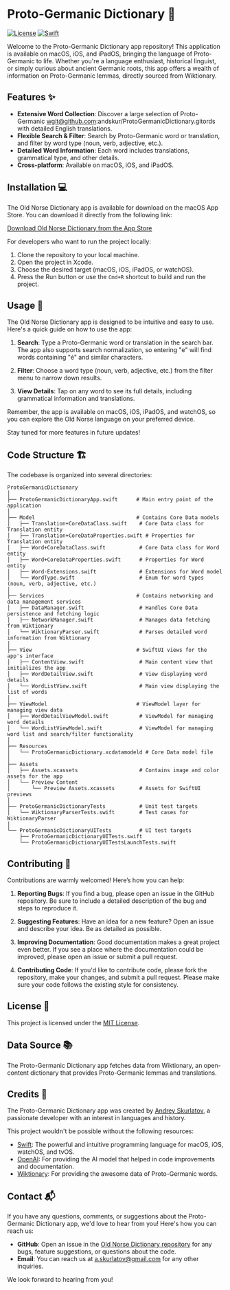 # Proto-Germanic Dictionary 📜

[![License](https://img.shields.io/badge/License-MIT-blue.svg)](https://opensource.org/licenses/MIT)
[![Swift](https://img.shields.io/badge/Swift-5.8-orange.svg)](https://swift.org/)

Welcome to the Proto-Germanic Dictionary app repository! This application is available on macOS, iOS, and iPadOS, bringing the language of Proto-Germanic to life. Whether you're a language enthusiast, historical linguist, or simply curious about ancient Germanic roots, this app offers a wealth of information on Proto-Germanic lemmas, directly sourced from Wiktionary.

## Features ✨

- **Extensive Word Collection**: Discover a large selection of Proto-Germanic wgit@github.com:andskur/ProtoGermanicDictionary.gitords with detailed English translations.
- **Flexible Search & Filter**: Search by Proto-Germanic word or translation, and filter by word type (noun, verb, adjective, etc.).
- **Detailed Word Information**: Each word includes translations, grammatical type, and other details.
- **Cross-platform**: Available on macOS, iOS, and iPadOS.

## Installation 💻

The Old Norse Dictionary app is available for download on the macOS App Store. You can download it directly from the following link:

[Download Old Norse Dictionary from the App Store]()

For developers who want to run the project locally:

1. Clone the repository to your local machine.
2. Open the project in Xcode.
3. Choose the desired target (macOS, iOS, iPadOS, or watchOS).
4. Press the Run button or use the `Cmd+R` shortcut to build and run the project.

## Usage 📖

The Old Norse Dictionary app is designed to be intuitive and easy to use. Here's a quick guide on how to use the app:

1. **Search**: Type a Proto-Germanic word or translation in the search bar. The app also supports search normalization, so entering "e" will find words containing "é" and similar characters.

2. **Filter**: Choose a word type (noun, verb, adjective, etc.) from the filter menu to narrow down results.

3. **View Details**: Tap on any word to see its full details, including grammatical information and translations.

Remember, the app is available on macOS, iOS, iPadOS, and watchOS, so you can explore the Old Norse language on your preferred device.

Stay tuned for more features in future updates!


## Code Structure 🏗️

The codebase is organized into several directories:

```
ProtoGermanicDictionary
│
├── ProtoGermanicDictionaryApp.swift      # Main entry point of the application
│
├── Model                                 # Contains Core Data models
│   ├── Translation+CoreDataClass.swift    # Core Data class for Translation entity
│   ├── Translation+CoreDataProperties.swift # Properties for Translation entity
│   ├── Word+CoreDataClass.swift           # Core Data class for Word entity
│   ├── Word+CoreDataProperties.swift      # Properties for Word entity
│   ├── Word-Extensions.swift              # Extensions for Word model
│   └── WordType.swift                     # Enum for word types (noun, verb, adjective, etc.)
│
├── Services                              # Contains networking and data management services
│   ├── DataManager.swift                  # Handles Core Data persistence and fetching logic
│   ├── NetworkManager.swift               # Manages data fetching from Wiktionary
│   └── WiktionaryParser.swift             # Parses detailed word information from Wiktionary
│
├── View                                  # SwiftUI views for the app's interface
│   ├── ContentView.swift                  # Main content view that initializes the app
│   ├── WordDetailView.swift               # View displaying word details
│   └── WordListView.swift                 # Main view displaying the list of words
│
├── ViewModel                             # ViewModel layer for managing view data
│   ├── WordDetailViewModel.swift          # ViewModel for managing word details
│   └── WordListViewModel.swift            # ViewModel for managing word list and search/filter functionality
│
├── Resources
│   └── ProtoGermanicDictionary.xcdatamodeld # Core Data model file
│
├── Assets
│   ├── Assets.xcassets                    # Contains image and color assets for the app
│   └── Preview Content
│       └── Preview Assets.xcassets        # Assets for SwiftUI previews
│
├── ProtoGermanicDictionaryTests           # Unit test targets
│   └── WiktionaryParserTests.swift        # Test cases for WiktionaryParser
│
└── ProtoGermanicDictionaryUITests         # UI test targets
    ├── ProtoGermanicDictionaryUITests.swift
    └── ProtoGermanicDictionaryUITestsLaunchTests.swift

```

## Contributing 🤝

Contributions are warmly welcomed! Here’s how you can help:

1. **Reporting Bugs**: If you find a bug, please open an issue in the GitHub repository. Be sure to include a detailed description of the bug and steps to reproduce it.

2. **Suggesting Features**: Have an idea for a new feature? Open an issue and describe your idea. Be as detailed as possible.

3. **Improving Documentation**: Good documentation makes a great project even better. If you see a place where the documentation could be improved, please open an issue or submit a pull request.

4. **Contributing Code**: If you'd like to contribute code, please fork the repository, make your changes, and submit a pull request. Please make sure your code follows the existing style for consistency.


## License 📜

This project is licensed under the [MIT License](LICENSE).

## Data Source 📚
The Proto-Germanic Dictionary app fetches data from Wiktionary, an open-content dictionary that provides Proto-Germanic lemmas and translations.

## Credits 🙏

The Proto-Germanic Dictionary app was created by [Andrey Skurlatov](https://andskur.github.io), a passionate developer with an interest in languages and history.

This project wouldn't be possible without the following resources:

- [Swift](https://swift.org/): The powerful and intuitive programming language for macOS, iOS, watchOS, and tvOS.
- [OpenAI](https://openai.com/): For providing the AI model that helped in code improvements and documentation.
- [Wiktionary](https://en.wiktionary.org/): For providing the awesome data of Proto-Germanic words.


## Contact 📬

If you have any questions, comments, or suggestions about the Proto-Germanic Dictionary app, we'd love to hear from you! Here's how you can reach us:

- **GitHub**: Open an issue in the [Old Norse Dictionary repository](https://github.com/andskur/ProtoGermanicDictionary/issues) for any bugs, feature suggestions, or questions about the code.
- **Email**: You can reach us at [a.skurlatov@gmail.com](mailto:a.skurlatov@gmail.com) for any other inquiries.

We look forward to hearing from you!
